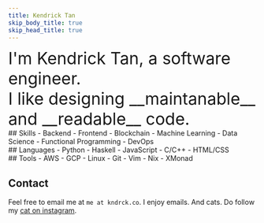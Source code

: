 ```yaml
---
title: Kendrick Tan
skip_body_title: true
skip_head_title: true
---
```



<div class="center">
<span style="font-size: 2.1rem;">
I'm Kendrick Tan, a software engineer.<br/>I like designing __maintanable__ and __readable__ code.
</span>
</div>

<div class="row">
<div class="col-5">
## Skills
- Backend
- Frontend
- Blockchain
- Machine Learning
- Data Science
- Functional Programming
- DevOps
</div>

<div class="col-5">
## Languages
- Python
- Haskell
- JavaScript
- C/C++
- HTML/CSS
</div>

<div class="col-2">
## Tools
- AWS
- GCP
- Linux
- Git
- Vim
- Nix
- XMonad
</div>
</div>

## Contact
Feel free to email me at `me at kndrck.co`. I enjoy emails. And cats. Do follow my <a href="https://www.instagram.com/mr.miso.oz/">cat on instagram</a>.